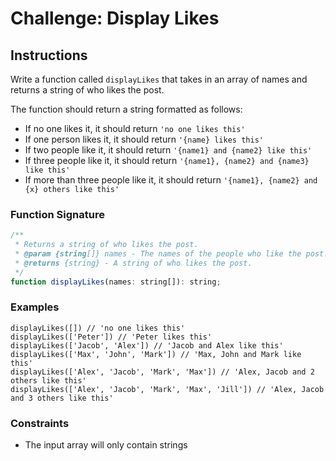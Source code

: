 # Challenge: Display Likes

## Instructions

Write a function called `displayLikes` that takes in an array of names and returns a string of who likes the post.

The function should return a string formatted as follows:

- If no one likes it, it should return `'no one likes this'`
- If one person likes it, it should return `'{name} likes this'`
- If two people like it, it should return `'{name1} and {name2} like this'`
- If three people like it, it should return `'{name1}, {name2} and {name3} like this'`
- If more than three people like it, it should return `'{name1}, {name2} and {x} others like this'`

### Function Signature

```js
/**
 * Returns a string of who likes the post.
 * @param {string[]} names - The names of the people who like the post.
 * @returns {string} - A string of who likes the post.
 */
function displayLikes(names: string[]): string;
```

### Examples

```JS
displayLikes([]) // 'no one likes this'
displayLikes(['Peter']) // 'Peter likes this'
displayLikes(['Jacob', 'Alex']) // 'Jacob and Alex like this'
displayLikes(['Max', 'John', 'Mark']) // 'Max, John and Mark like this'
displayLikes(['Alex', 'Jacob', 'Mark', 'Max']) // 'Alex, Jacob and 2 others like this'
displayLikes(['Alex', 'Jacob', 'Mark', 'Max', 'Jill']) // 'Alex, Jacob and 3 others like this'
```

### Constraints

- The input array will only contain strings
